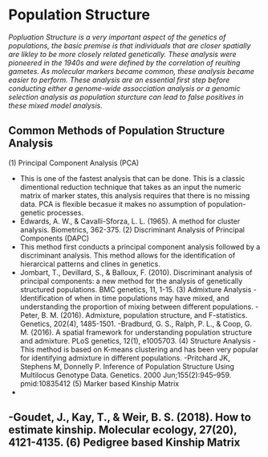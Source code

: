 # Population Structure
*Popluation Structure is a very important aspect of the genetics of populations, the basic premise is that individuals that are closer spatially are likley to be more closely related genetically. These analysis were pioneered in the 1940s and were defined by the correlation of reuiting gametes. As molecular markers became common, these analysis became easier to perform. These analysis are an essential first step before conducting either a genome-wide assocciation analysis or a genomic selection analysis as population sturcture can lead to false positives in these mixed model analysis.*

## Common Methods of Population Structure Analysis
(1) Principal Component Analysis (PCA)
  - This is one of the fastest analysis that can be done. This is a classic dimentional reduction technique that takes as an input the numeric matrix of marker states, this   analysis requires that there is no missing data. PCA is flexible becasue it makes no assumption of population-genetic processes.
  - Edwards, A. W., & Cavalli-Sforza, L. L. (1965). A method for cluster analysis. Biometrics, 362-375.
(2) Discriminant Analysis of Principal Components (DAPC)
  - This method first conducts a principal component analysis followed by a discriminant analysis. This method allows for the identification of hierarcical patterns and clines in genetics.
  - Jombart, T., Devillard, S., & Balloux, F. (2010). Discriminant analysis of principal components: a new method for the analysis of genetically structured populations. BMC genetics, 11, 1-15.
(3) Admixture Analysis
  -Identification of when in time populations may have mixed, and understanding the proportion of mixing between different populations. 
  -Peter, B. M. (2016). Admixture, population structure, and F-statistics. Genetics, 202(4), 1485-1501.
  -Bradburd, G. S., Ralph, P. L., & Coop, G. M. (2016). A spatial framework for understanding population structure and admixture. PLoS genetics, 12(1), e1005703.
(4) Structure Analysis
  -This method is based on K-means clustering and has been very popular for identifying admixture in different populations.
  -Pritchard JK, Stephens M, Donnelly P. Inference of Population Structure Using Multilocus Genotype Data. Genetics. 2000 Jun;155(2):945–959. pmid:10835412
(5) Marker based Kinship Matrix
  -
  -Goudet, J., Kay, T., & Weir, B. S. (2018). How to estimate kinship. Molecular ecology, 27(20), 4121-4135.
(6) Pedigree based Kinship Matrix
  -

